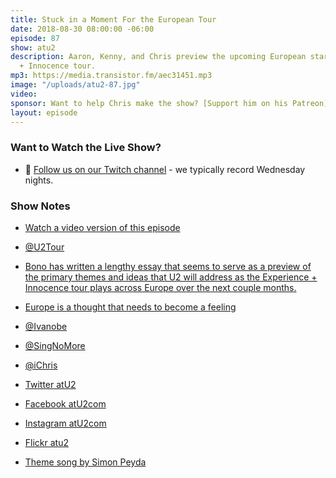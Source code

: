 ```yaml
---
title: Stuck in a Moment For the European Tour
date: 2018-08-30 08:00:00 -06:00
episode: 87
show: atu2
description: Aaron, Kenny, and Chris preview the upcoming European start of the Experience
  + Innocence tour.
mp3: https://media.transistor.fm/aec31451.mp3
image: "/uploads/atu2-87.jpg"
video: 
sponsor: Want to help Chris make the show? [Support him on his Patreon](https://www.patreon.com/ichris)
layout: episode
---
```


### Want to Watch the Live Show?

* 💙 [Follow us on our Twitch channel](https://www.twitch.tv/goodstuff_fm) - we typically record Wednesday nights.

### Show Notes

* [Watch a video version of this episode](https://www.youtube.com/watch?v=kE5f0a-IqeI)
* [@U2Tour](https://twitter.com/u2tour)
* [Bono has written a lengthy essay that seems to serve as a preview of the primary themes and ideas that U2 will address as the Experience + Innocence tour plays across Europe over the next couple months.](https://www.atu2.com/news/bono-during-the-show-were-going-to-wave-a-big-bright-blue-eu-flag.html)
* [Europe is a thought that needs to become a feeling](http://www.faz.net/aktuell/politik/ausland/u2-singer-bono-europe-is-a-thought-that-needs-to-become-a-feeling-15758113.html)
* [@Ivanobe](https://twitter.com/ivanobe)
* [@SingNoMore](https://twitter.com/singnomore)
* [@iChris](https://twitter.com/ichris)

* [Twitter atU2](https://twitter.com/atu2)
* [Facebook atU2com](https://www.facebook.com/atu2com)
* [Instagram atU2com](https://www.instagram.com/atu2com/)
* [Flickr atu2](https://www.flickr.com/photos/atu2com/)
* [Theme song by Simon Peyda](https://simonpeyda.wordpress.com/2016/04/06/how-to-dismantle-a-sirens-song-the-making-of-a-podcast-theme/)
